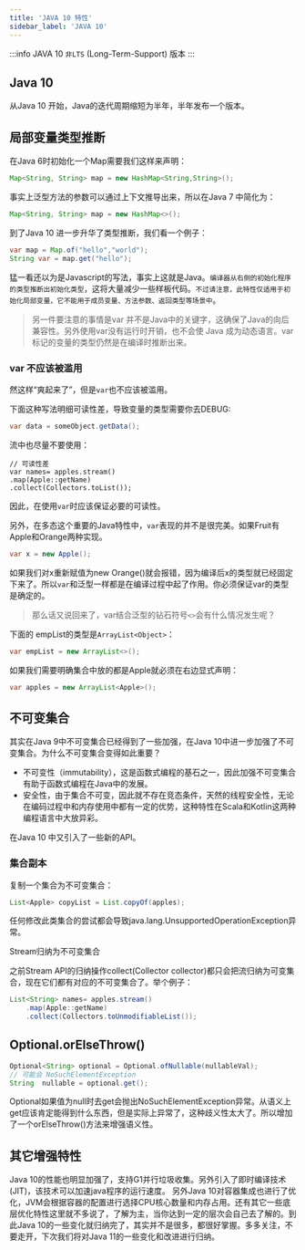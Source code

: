 ```yaml
---
title: 'JAVA 10 特性'
sidebar_label: 'JAVA 10'
---
```


:::info
JAVA 10 `非LTS` (Long-Term-Support) 版本
:::

## Java 10

从Java 10 开始，Java的迭代周期缩短为半年，半年发布一个版本。

## 局部变量类型推断

在Java 6时初始化一个Map需要我们这样来声明：

```java
Map<String, String> map = new HashMap<String,String>();
```

事实上泛型方法的参数可以通过上下文推导出来，所以在Java 7 中简化为：

```java
Map<String, String> map = new HashMap<>();
```

到了Java 10 进一步升华了类型推断，我们看一个例子：

```java
var map = Map.of("hello","world");
String var = map.get("hello");
```

猛一看还以为是Javascript的写法，事实上这就是Java。``编译器从右侧的初始化程序的类型推断出初始化类型``，这将大量减少一些样板代码。``不过请注意，此特性仅适用于初始化局部变量，它不能用于成员变量、方法参数、返回类型等场景中``。

> 另一件要注意的事情是var 并不是Java中的关键字，这确保了Java的向后兼容性。另外使用var没有运行时开销，也不会使 Java 成为动态语言。var标记的变量的类型仍然是在编译时推断出来。

### var 不应该被滥用

然这样“爽起来了”，但是`var`也不应该被滥用。

下面这种写法明细可读性差，导致变量的类型需要你去DEBUG:

```java
var data = someObject.getData();
```

流中也尽量不要使用：

```
// 可读性差
var names= apples.stream()
.map(Apple::getName)
.collect(Collectors.toList());
```

因此，在使用`var`时应该保证必要的可读性。

另外，在多态这个重要的Java特性中，`var`表现的并不是很完美。如果Fruit有Apple和Orange两种实现。

```java
var x = new Apple();
```

如果我们对x重新赋值为new Orange()就会报错，因为编译后x的类型就已经固定下来了。所以`var`和泛型一样都是在编译过程中起了作用。你必须保证var的类型是确定的。

> 那么话又说回来了，var结合泛型的钻石符号`<>`会有什么情况发生呢？

下面的 empList的类型是`ArrayList<Object>`：

```java
var empList = new ArrayList<>();
```

如果我们需要明确集合中放的都是Apple就必须在右边显式声明：

```java
var apples = new ArrayList<Apple>();
```

## 不可变集合

其实在Java 9中不可变集合已经得到了一些加强，在Java 10中进一步加强了不可变集合。为什么不可变集合变得如此重要？

- 不可变性（immutability），这是函数式编程的基石之一，因此加强不可变集合有助于函数式编程在Java中的发展。
- 安全性，由于集合不可变，因此就不存在竞态条件，天然的线程安全性，无论在编码过程中和内存使用中都有一定的优势，这种特性在Scala和Kotlin这两种编程语言中大放异彩。

在Java 10 中又引入了一些新的API。

### 集合副本

复制一个集合为不可变集合：

```java 
List<Apple> copyList = List.copyOf(apples);
```

任何修改此类集合的尝试都会导致java.lang.UnsupportedOperationException异常。

Stream归纳为不可变集合

之前Stream API的归纳操作collect(Collector collector)都只会把流归纳为可变集合，现在它们都有对应的不可变集合了。举个例子：

```java 
List<String> names= apples.stream()
    .map(Apple::getName)
    .collect(Collectors.toUnmodifiableList());
```

## Optional.orElseThrow()

```java 
Optional<String> optional = Optional.ofNullable(nullableVal);
// 可能会 NoSuchElementException
String  nullable = optional.get();
```

Optional如果值为null时去get会抛出NoSuchElementException异常。从语义上get应该肯定能得到什么东西，但是实际上异常了，这种歧义性太大了。所以增加了一个orElseThrow()方法来增强语义性。

## 其它增强特性

Java 10的性能也明显加强了，支持G1并行垃圾收集。另外引入了即时编译技术(JIT)，该技术可以加速java程序的运行速度。 另外Java 10对容器集成也进行了优化，JVM会根据容器的配置进行选择CPU核心数量和内存占用。还有其它一些底层优化特性这里就不多说了，了解为主，当你达到一定的层次会自己去了解的。到此Java 10的一些变化就归纳完了，其实并不是很多，都很好掌握。多多关注，不要走开，下次我们将对Java 11的一些变化和改进进行归纳。
